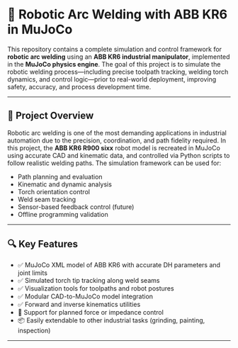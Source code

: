 # 🔧 Robotic Arc Welding with ABB KR6 in MuJoCo

This repository contains a complete simulation and control framework for **robotic arc welding** using an **ABB KR6 industrial manipulator**, implemented in the **MuJoCo physics engine**. The goal of this project is to simulate the robotic welding process—including precise toolpath tracking, welding torch dynamics, and control logic—prior to real-world deployment, improving safety, accuracy, and process development time.

---

## 📖 Project Overview

Robotic arc welding is one of the most demanding applications in industrial automation due to the precision, coordination, and path fidelity required. In this project, the **ABB KR6 R900 sixx** robot model is recreated in MuJoCo using accurate CAD and kinematic data, and controlled via Python scripts to follow realistic welding paths. The simulation framework can be used for:

- Path planning and evaluation
- Kinematic and dynamic analysis
- Torch orientation control
- Weld seam tracking
- Sensor-based feedback control (future)
- Offline programming validation

---

## 🔍 Key Features

- ✅ MuJoCo XML model of ABB KR6 with accurate DH parameters and joint limits
- ✅ Simulated torch tip tracking along weld seams
- ✅ Visualization tools for toolpaths and robot postures
- ✅ Modular CAD-to-MuJoCo model integration
- ✅ Forward and inverse kinematics utilities
- 🧪 Support for planned force or impedance control
- 📦 Easily extendable to other industrial tasks (grinding, painting, inspection)

---
